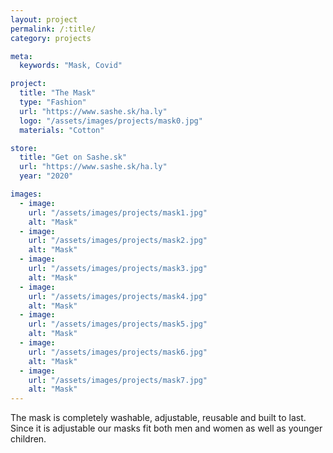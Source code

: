 ```yaml
---
layout: project
permalink: /:title/
category: projects

meta:
  keywords: "Mask, Covid"

project:
  title: "The Mask"
  type: "Fashion"
  url: "https://www.sashe.sk/ha.ly"
  logo: "/assets/images/projects/mask0.jpg"
  materials: "Cotton"

store:
  title: "Get on Sashe.sk"
  url: "https://www.sashe.sk/ha.ly"
  year: "2020"

images:
  - image:
    url: "/assets/images/projects/mask1.jpg"
    alt: "Mask"
  - image:
    url: "/assets/images/projects/mask2.jpg"
    alt: "Mask"
  - image:
    url: "/assets/images/projects/mask3.jpg"
    alt: "Mask"
  - image:
    url: "/assets/images/projects/mask4.jpg"
    alt: "Mask"
  - image:
    url: "/assets/images/projects/mask5.jpg"
    alt: "Mask"
  - image:
    url: "/assets/images/projects/mask6.jpg"
    alt: "Mask"
  - image:
    url: "/assets/images/projects/mask7.jpg"
    alt: "Mask"
---
```

<p>
  The mask is completely washable, adjustable, reusable and built to last. Since it is adjustable our masks fit both men and women as well as younger children.
</p>
